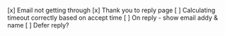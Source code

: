 [x] Email not getting through
[x] Thank you to reply page
[ ] Calculating timeout correctly based on accept time
[ ] On reply - show email addy & name
[ ] Defer reply?